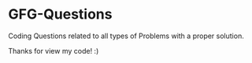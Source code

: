 # GFG-Questions
Coding Questions related to all types of Problems with a proper solution.

Thanks for view my code! :)
